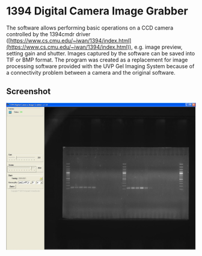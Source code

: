 # 1394 Digital Camera Image Grabber
The software allows performing basic operations on a CCD camera controlled by the 1394cmdr driver ([https://www.cs.cmu.edu/~iwan/1394/index.html](https://www.cs.cmu.edu/~iwan/1394/index.html)), e.g. image preview, setting gain and shutter. Images captured by the software can be saved into TIF or BMP format. The program was created as a replacement for image processing software provided with the UVP Gel Imaging System because of a connectivity problem between a camera and the original software.
## Screenshot
![Screenshot](screenshots/screenshot.JPG)